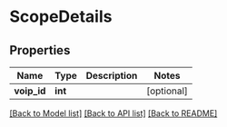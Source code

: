 # ScopeDetails

## Properties
Name | Type | Description | Notes
------------ | ------------- | ------------- | -------------
**voip_id** | **int** |  | [optional] 

[[Back to Model list]](../README.md#documentation-for-models) [[Back to API list]](../README.md#documentation-for-api-endpoints) [[Back to README]](../README.md)


